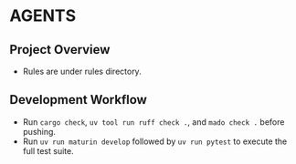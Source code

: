 # AGENTS

## Project Overview

- Rules are under rules directory.

## Development Workflow

- Run `cargo check`, `uv tool run ruff check .`, and `mado check .` before pushing.
- Run `uv run maturin develop` followed by `uv run pytest` to execute the full
  test suite.

